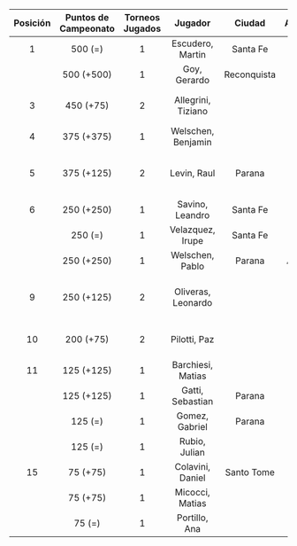 |  Posición  |  Puntos de Campeonato  |  Torneos Jugados  |      Jugador       |   Ciudad    |  Afiliación  |    Puntos sumados     |
|:----------:|:----------------------:|:-----------------:|:------------------:|:-----------:|:------------:|:---------------------:|
|     1      |        500 (=)         |         1         |  Escudero, Martin  |  Santa Fe   |   Atemeli    |       500 (T01)       |
|            |       500 (+500)       |         1         |    Goy, Gerardo    | Reconquista |    ATMAR     |       500 (T02)       |
|     3      |       450 (+75)        |         2         | Allegrini, Tiziano |             |              | 375 (T01) + 75 (T02)  |
|     4      |       375 (+375)       |         1         | Welschen, Benjamin |             |              |       375 (T02)       |
|     5      |       375 (+125)       |         2         |    Levin, Raul     |   Parana    |              | 250 (T01) + 125 (T02) |
|     6      |       250 (+250)       |         1         |  Savino, Leandro   |  Santa Fe   |   Atemeli    |       250 (T02)       |
|            |        250 (=)         |         1         |  Velazquez, Irupe  |  Santa Fe   |   Atemeli    |       250 (T01)       |
|            |       250 (+250)       |         1         |  Welschen, Pablo   |   Parana    |   Aspatem    |       250 (T02)       |
|     9      |       250 (+125)       |         2         | Oliveras, Leonardo |             |              | 125 (T01) + 125 (T02) |
|     10     |       200 (+75)        |         2         |    Pilotti, Paz    |             |              | 125 (T01) + 75 (T02)  |
|     11     |       125 (+125)       |         1         | Barchiesi, Matias  |             |              |       125 (T02)       |
|            |       125 (+125)       |         1         |  Gatti, Sebastian  |   Parana    |              |       125 (T02)       |
|            |        125 (=)         |         1         |   Gomez, Gabriel   |   Parana    | Tiro Federal |       125 (T01)       |
|            |        125 (=)         |         1         |   Rubio, Julian    |             |              |       125 (T01)       |
|     15     |        75 (+75)        |         1         |  Colavini, Daniel  | Santo Tome  |   Atemeli    |       75 (T02)        |
|            |        75 (+75)        |         1         |  Micocci, Matias   |             |              |       75 (T02)        |
|            |         75 (=)         |         1         |   Portillo, Ana    |             |              |       75 (T01)        |
